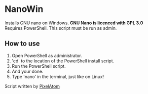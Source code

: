 # NanoWin
Installs GNU nano on Windows.
**GNU Nano is licenced with GPL 3.0**
Requires PowerShell. This script must be run as admin.

## How to use

1. Open PowerShell as administrator.
2. 'cd' to the location of the PowerShell install script.
3. Run the PowerShell script.
4. And your done.
5. Type 'nano' in the terminal, just like on Linux!

Script written by [PixelAtom](https://github.com/PixelAtomDev)
